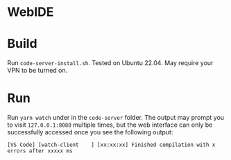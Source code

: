 # WebIDE


# Build

Run `code-server-install.sh`. Tested on Ubuntu 22.04. May require your VPN to be turned on.

# Run

Run `yarn watch` under in the `code-server` folder. The output may prompt you to visit `127.0.0.1:8080` multiple times, but the web interface can only be successfully accessed once you see the following output:

```[VS Code] [watch-client    ] [xx:xx:xx] Finished compilation with x errors after xxxxx ms```
